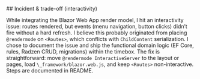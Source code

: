 \## Incident \& trade-off (interactivity)

While integrating the Blazor Web App render model, I hit an interactivity issue: routes rendered, but events (menu navigation, button clicks) didn’t fire without a hard refresh. I believe this probably originated from placing `@rendermode` on `<Routes>`, which conflicts with `ChildContent` serialization. I chose to document the issue and ship the functional domain logic (EF Core, rules, Radzen CRUD, migrations) within the timebox. The fix is straightforward: move `@rendermode InteractiveServer` to the layout or pages, load `\_framework/blazor.web.js`, and keep `<Routes>` non-interactive. Steps are documented in README.



